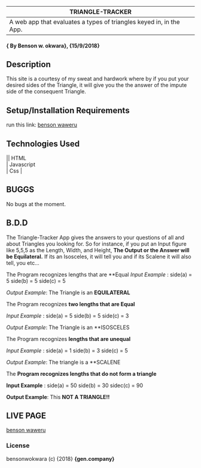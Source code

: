 |TRIANGLE-TRACKER
|----------------------------------------------------------------------------------------------------------------------------
|A web app that evaluates a types of triangles keyed in, in the App.
#### { By Benson w. okwara}, {15/9/2018}
## Description 
This site is a courtesy of my sweat and hardwork where by if you put your desired sides of the Triangle, it will give you the the answer of the impute side of the consequent Triangle.
## Setup/Installation Requirements
run this link: [benson waweru](https://benokwara.github.io/Triangle-Tracker)
## Technologies Used
||
HTML</br>
|
Javascript</br>
|
Css
|

## BUGGS
No bugs at the moment.
## B.D.D
The Triangle-Tracker App  gives the answers to your questions of all and about Triangles
you looking for. So for instance, if you put an Input figure like 5,5,5 as the Length, Width, and Height,
**The Output or the Answer will be Equilateral.** If its an Isosceles, it will tell you and if its Scalene it will also tell, you
etc...

The Program recognizes lengths that are **Equal
_Input Example_ : side(a) = 5 side(b) = 5 side(c) = 5

_Output Example_: The Triangle is an **EQUILATERAL**

The Program recognizes **two lengths that are Equal**

_Input Example_ : side(a) = 5 side(b) = 5 side(c) = 3

_Output Example_: The Triangle is an **ISOSCELES

The Program recognizes **lengths that are unequal**

_Input Example_ : side(a) = 1 side(b) = 3 side(c) = 5

_Output Example_: The triangle is a **SCALENE

The **Program recognizes lengths that do not form a triangle**

__Input Example__ : side(a) = 50 side(b) = 30 sidec(c) = 90

__Output Example__: This **NOT A TRIANGLE!!**

## LIVE PAGE
[benson waweru](https://benokwara.github.io/Triangle-Tracker)

### License
bensonwokwara (c) {2018} **{gen.company}**

